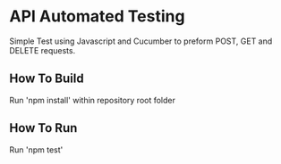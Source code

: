# API Automated Testing
Simple Test using Javascript and Cucumber to preform POST, GET and DELETE requests.

## How To Build
Run 'npm install' within repository root folder

## How To Run
Run 'npm test'
